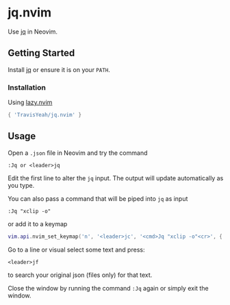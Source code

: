# jq.nvim

Use [jq](https://jqlang.github.io/jq/) in Neovim.

## Getting Started

Install [jq](https://jqlang.github.io/jq/) or ensure it is on your `PATH`.

### Installation

Using [lazy.nvim](https://github.com/folke/lazy.nvim)

```lua
{ 'TravisYeah/jq.nvim' }
```

## Usage

Open a `.json` file in Neovim and try the command 

    :Jq or <leader>jq

Edit the first line to alter the `jq` input. The output will update automatically as you type.

You can also pass a command that will be piped into `jq` as input

    :Jq "xclip -o"

or add it to a keymap

```lua
vim.api.nvim_set_keymap('n', '<leader>jc', '<cmd>Jq "xclip -o"<cr>', { noremap = true })
```

Go to a line or visual select some text and press:

    <leader>jf

to search your original json (files only) for that text.

Close the window by running the command `:Jq` again or simply exit the window.

